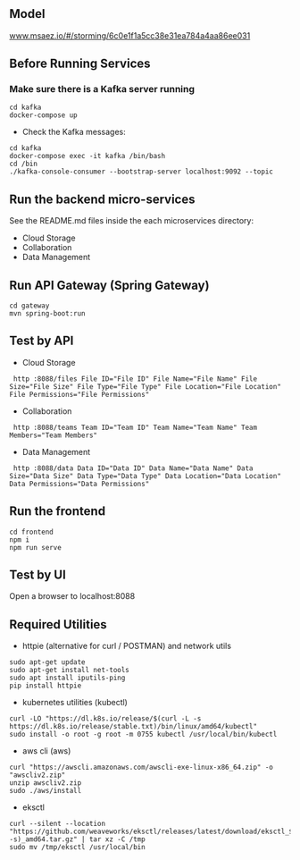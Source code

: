 # 

## Model
www.msaez.io/#/storming/6c0e1f1a5cc38e31ea784a4aa86ee031

## Before Running Services
### Make sure there is a Kafka server running
```
cd kafka
docker-compose up
```
- Check the Kafka messages:
```
cd kafka
docker-compose exec -it kafka /bin/bash
cd /bin
./kafka-console-consumer --bootstrap-server localhost:9092 --topic
```

## Run the backend micro-services
See the README.md files inside the each microservices directory:

- Cloud Storage
- Collaboration
- Data Management


## Run API Gateway (Spring Gateway)
```
cd gateway
mvn spring-boot:run
```

## Test by API
- Cloud Storage
```
 http :8088/files File ID="File ID" File Name="File Name" File Size="File Size" File Type="File Type" File Location="File Location" File Permissions="File Permissions" 
```
- Collaboration
```
 http :8088/teams Team ID="Team ID" Team Name="Team Name" Team Members="Team Members" 
```
- Data Management
```
 http :8088/data Data ID="Data ID" Data Name="Data Name" Data Size="Data Size" Data Type="Data Type" Data Location="Data Location" Data Permissions="Data Permissions" 
```


## Run the frontend
```
cd frontend
npm i
npm run serve
```

## Test by UI
Open a browser to localhost:8088

## Required Utilities

- httpie (alternative for curl / POSTMAN) and network utils
```
sudo apt-get update
sudo apt-get install net-tools
sudo apt install iputils-ping
pip install httpie
```

- kubernetes utilities (kubectl)
```
curl -LO "https://dl.k8s.io/release/$(curl -L -s https://dl.k8s.io/release/stable.txt)/bin/linux/amd64/kubectl"
sudo install -o root -g root -m 0755 kubectl /usr/local/bin/kubectl
```

- aws cli (aws)
```
curl "https://awscli.amazonaws.com/awscli-exe-linux-x86_64.zip" -o "awscliv2.zip"
unzip awscliv2.zip
sudo ./aws/install
```

- eksctl 
```
curl --silent --location "https://github.com/weaveworks/eksctl/releases/latest/download/eksctl_$(uname -s)_amd64.tar.gz" | tar xz -C /tmp
sudo mv /tmp/eksctl /usr/local/bin
```

